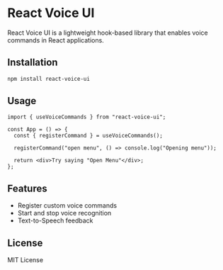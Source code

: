 # React Voice UI

React Voice UI is a lightweight hook-based library that enables voice commands in React applications.

## Installation
```sh
npm install react-voice-ui
```

## Usage
```tsx
import { useVoiceCommands } from "react-voice-ui";

const App = () => {
  const { registerCommand } = useVoiceCommands();

  registerCommand("open menu", () => console.log("Opening menu"));

  return <div>Try saying "Open Menu"</div>;
};
```

## Features
- Register custom voice commands
- Start and stop voice recognition
- Text-to-Speech feedback

## License
MIT License
